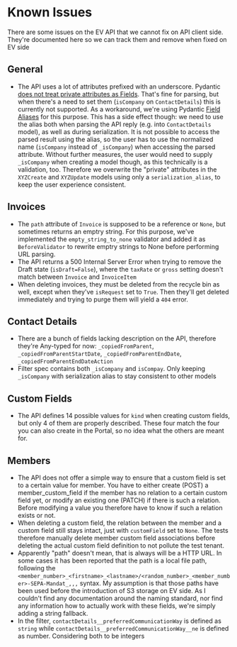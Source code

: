 # Known Issues

There are some issues on the EV API that we cannot fix on API client side. They're documented
here so we can track them and remove when fixed on EV side

## General

- The API uses a lot of attributes prefixed with an underscore. Pydantic [does not treat private attributes as Fields](https://docs.pydantic.dev/latest/concepts/models/). That's fine for parsing, but when there's a need to set them (`isCompany` on `ContactDetails`) this is currently not supported. As a workaround, we're using Pydantic [Field Aliases](https://docs.pydantic.dev/latest/concepts/fields/#field-aliases) for this purpose. This has a side effect though: we need to use the alias both when parsing the API reply (e.g. into `ContactDetails` model), as well as during serialization. It is not possible to access the parsed result using the alias, so the user has to use the normalized name (`isCompany` instead of `_isCompany`) when accessing the parsed attribute. Without further measures, the user would need to supply `_isCompany` when creating a model though, as this technically is a validation, too. Therefore we overwrite the "private" attributes in the `XYZCreate` and `XYZUpdate` models using only a `serialization_alias`, to keep the user experience consistent.
## Invoices

- The `path` attribute of `Invoice` is supposed to be a reference or `None`, but sometimes returns an emptry string. For this purpose, we've implemented the `empty_string_to_none` validator and added it as `BeforeValidator` to rewrite emptry strings to None before performing URL parsing.
- The API returns a 500 Internal Server Error when trying to remove the Draft state (`isDraft=False`), where the `taxRate` or `gross` setting doesn't match between `Invoice` and `InvoiceItem`
- When deleting invoices, they must be deleted from the recycle bin as well, except when they've `isRequest` set to `True`. Then they'll get deleted immediately and trying to purge them will yield a `404` error.

## Contact Details

- There are a bunch of fields lacking description on the API, therefore they're Any-typed for now: `_copiedFromParent`, `_copiedFromParentStartDate`, `_copiedFromParentEndDate`, `_copiedFromParentEndDateAction`
- Filter spec contains both `_isCompany` and `isCompay`. Only keeping `_isCompany` with serialization alias to stay consistent to other models

## Custom Fields

- The API defines 14 possible values for `kind` when creating custom fields, but only 4 of them are properly described. These four match the four you can also create in the Portal, so no idea what the others are meant for.

## Members

- The API does not offer a simple way to ensure that a custom field is set to a certain value for member. You have to either create (POST) a member_custom_field if the member has no relation to a certain custom field yet, or modify an existing one (PATCH) if there is such a relation. Before modifying a value you therefore have to know if such a relation exists or not.
- When deleting a custom field, the relation between the member and a custom field still stays intact, just with `customField` set to `None`. The tests therefore manually delete member custom field associations before deleting the actual custom field definition to not pollute the test tenant.
- Apparently "path" doesn't mean, that is always will be a HTTP URL. In some cases it has been reported that the path is a local file path, following the `<member_number>_<firstname>_<lastname>/<random_number>_<member_number>-SEPA-Mandat_,,,` syntax. My assumption is that those paths have been used before the introduction of S3 storage on EV side. As I couldn't find any documentation around the naming standard, nor find any information how to actually work with these fields, we're simply adding a string fallback.
- In the filter, `contactDetails__preferredCommunicationWay` is defined as `string` while `contactDetails__preferredCommunicationWay__ne` is defined as number. Considering both to be integers
